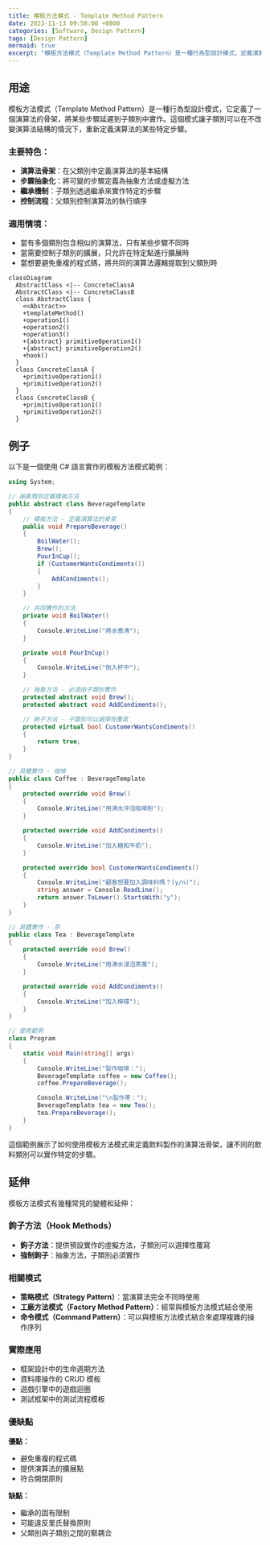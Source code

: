 ```yaml
---
title: 模板方法模式 - Template Method Pattern
date: 2023-11-13 09:58:00 +0800
categories: [Software, Design Pattern]
tags: [Design Pattern]     
mermaid: true
excerpt: "模板方法模式（Template Method Pattern）是一種行為型設計模式，定義演算法的骨架，讓子類別可以重新定義某些步驟"
---
```


## 用途

模板方法模式（Template Method Pattern）是一種行為型設計模式，它定義了一個演算法的骨架，將某些步驟延遲到子類別中實作。這個模式讓子類別可以在不改變演算法結構的情況下，重新定義演算法的某些特定步驟。

### 主要特色：
- **演算法骨架**：在父類別中定義演算法的基本結構
- **步驟抽象化**：將可變的步驟定義為抽象方法或虛擬方法
- **繼承機制**：子類別透過繼承來實作特定的步驟
- **控制流程**：父類別控制演算法的執行順序

### 適用情境：
- 當有多個類別包含相似的演算法，只有某些步驟不同時
- 當需要控制子類別的擴展，只允許在特定點進行擴展時
- 當想要避免重複的程式碼，將共同的演算法邏輯提取到父類別時

```mermaid
classDiagram
  AbstractClass <|-- ConcreteClassA
  AbstractClass <|-- ConcreteClassB
  class AbstractClass {
    <<Abstract>>
    +templateMethod()
    +operation1()
    +operation2()
    +operation3()
    +{abstract} primitiveOperation1()
    +{abstract} primitiveOperation2()
    +hook()
  }
  class ConcreteClassA {
    +primitiveOperation1()
    +primitiveOperation2()
  }
  class ConcreteClassB {
    +primitiveOperation1()
    +primitiveOperation2()
  }
```

## 例子

以下是一個使用 C# 語言實作的模板方法模式範例：

```csharp
using System;

// 抽象類別定義模板方法
public abstract class BeverageTemplate
{
    // 模板方法 - 定義演算法的骨架
    public void PrepareBeverage()
    {
        BoilWater();
        Brew();
        PourInCup();
        if (CustomerWantsCondiments())
        {
            AddCondiments();
        }
    }

    // 共同實作的方法
    private void BoilWater()
    {
        Console.WriteLine("將水煮沸");
    }

    private void PourInCup()
    {
        Console.WriteLine("倒入杯中");
    }

    // 抽象方法 - 必須由子類別實作
    protected abstract void Brew();
    protected abstract void AddCondiments();

    // 鉤子方法 - 子類別可以選擇性覆寫
    protected virtual bool CustomerWantsCondiments()
    {
        return true;
    }
}

// 具體實作 - 咖啡
public class Coffee : BeverageTemplate
{
    protected override void Brew()
    {
        Console.WriteLine("用沸水沖泡咖啡粉");
    }

    protected override void AddCondiments()
    {
        Console.WriteLine("加入糖和牛奶");
    }

    protected override bool CustomerWantsCondiments()
    {
        Console.WriteLine("顧客想要加入調味料嗎？(y/n)");
        string answer = Console.ReadLine();
        return answer.ToLower().StartsWith("y");
    }
}

// 具體實作 - 茶
public class Tea : BeverageTemplate
{
    protected override void Brew()
    {
        Console.WriteLine("用沸水浸泡茶葉");
    }

    protected override void AddCondiments()
    {
        Console.WriteLine("加入檸檬");
    }
}

// 使用範例
class Program
{
    static void Main(string[] args)
    {
        Console.WriteLine("製作咖啡：");
        BeverageTemplate coffee = new Coffee();
        coffee.PrepareBeverage();

        Console.WriteLine("\n製作茶：");
        BeverageTemplate tea = new Tea();
        tea.PrepareBeverage();
    }
}
```

這個範例展示了如何使用模板方法模式來定義飲料製作的演算法骨架，讓不同的飲料類別可以實作特定的步驟。

## 延伸

模板方法模式有幾種常見的變體和延伸：

### 鉤子方法（Hook Methods）
- **鉤子方法**：提供預設實作的虛擬方法，子類別可以選擇性覆寫
- **強制鉤子**：抽象方法，子類別必須實作

### 相關模式
- **策略模式（Strategy Pattern）**：當演算法完全不同時使用
- **工廠方法模式（Factory Method Pattern）**：經常與模板方法模式結合使用
- **命令模式（Command Pattern）**：可以與模板方法模式結合來處理複雜的操作序列

### 實際應用
- 框架設計中的生命週期方法
- 資料庫操作的 CRUD 模板
- 遊戲引擎中的遊戲迴圈
- 測試框架中的測試流程模板

### 優缺點
**優點：**
- 避免重複的程式碼
- 提供演算法的擴展點
- 符合開閉原則

**缺點：**
- 繼承的固有限制
- 可能違反里氏替換原則
- 父類別與子類別之間的緊耦合
